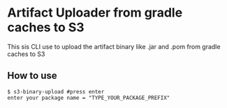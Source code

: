 # Artifact Uploader from gradle caches to S3
This sis CLI use to upload the artifact binary like .jar and .pom from gradle caches to S3

## How to use

```shell
$ s3-binary-upload #press enter
enter your package name = "TYPE_YOUR_PACKAGE_PREFIX"
```

